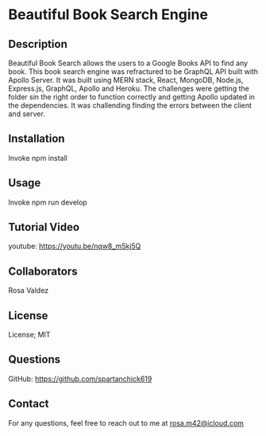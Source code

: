 # Beautiful Book Search Engine

## Description

Beautiful Book Search allows the users to a Google Books API to find any book. This book search engine was refractured to be GraphQL API built with Apollo Server. It was built using MERN stack, React, MongoDB, Node.js, Express.js, GraphQL, Apollo and Heroku. The challenges were getting the folder sin the right order to function correctly and getting Apollo updated in the dependencies. It was challending finding the errors between the client and server. 

## Installation
Invoke npm install 

## Usage
Invoke npm run develop

## Tutorial Video

youtube: https://youtu.be/nqw8_m5kj5Q

## Collaborators
Rosa Valdez

## License
License; MIT

## Questions

GitHub: https://github.com/spartanchick619

## Contact 

For any questions, feel free to reach out to me at rosa.m42@icloud.com
